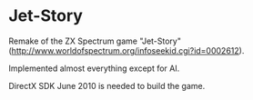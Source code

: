 # Jet-Story
Remake of the ZX Spectrum game "Jet-Story" (http://www.worldofspectrum.org/infoseekid.cgi?id=0002612).

Implemented almost everything except for AI.

DirectX SDK June 2010 is needed to build the game.
